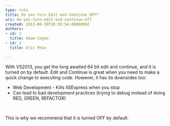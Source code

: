 ```yaml
---
type: rule
title: Do you turn Edit and Continue OFF?
uri: do-you-turn-edit-and-continue-off
created: 2013-08-30T20:30:54.0000000Z
authors:
- id: 1
  title: Adam Cogan
- id: 3
  title: Eric Phan

---
```




<span class='intro'> <p>With VS2013, you get the long awaited 64 bit edit and continue, and it is turned on by default. Edit and Continue is great when you need to make a quick change to executing code. However, it has its downsides too&#58;​</p><ul><li>
            Web Development - Kills IISExpress when you stop</li><li>
            Can lead to bad development practices (trying to debug instead of doing RED, GREEN, REFACTOR)</li></ul>
<br> </span>

<p>​This is why we recommend that it is turned OFF by default.​​</p>



